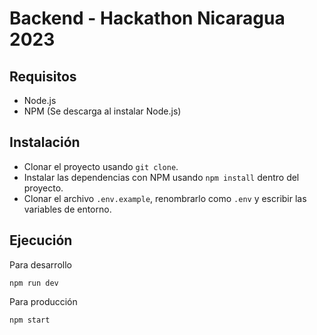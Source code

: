 # Backend - Hackathon Nicaragua 2023

## Requisitos

- Node.js
- NPM (Se descarga al instalar Node.js)

## Instalación

- Clonar el proyecto usando `git clone`.
- Instalar las dependencias con NPM usando `npm install` dentro del proyecto.
- Clonar el archivo `.env.example`, renombrarlo como `.env` y escribir las variables de entorno.

## Ejecución

Para desarrollo

```commandline
npm run dev
```

Para producción

```commandline
npm start
```
